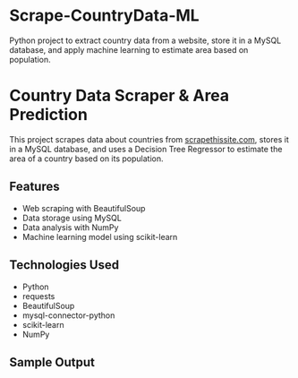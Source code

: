 # Scrape-CountryData-ML
Python project to extract country data from a website, store it in a MySQL database, and apply machine learning to estimate area based on population.
# Country Data Scraper & Area Prediction

This project scrapes data about countries from [scrapethissite.com](https://www.scrapethissite.com), stores it in a MySQL database, and uses a Decision Tree Regressor to estimate the area of a country based on its population.

## Features
- Web scraping with BeautifulSoup
- Data storage using MySQL
- Data analysis with NumPy
- Machine learning model using scikit-learn

## Technologies Used
- Python
- requests
- BeautifulSoup
- mysql-connector-python
- scikit-learn
- NumPy

## Sample Output
